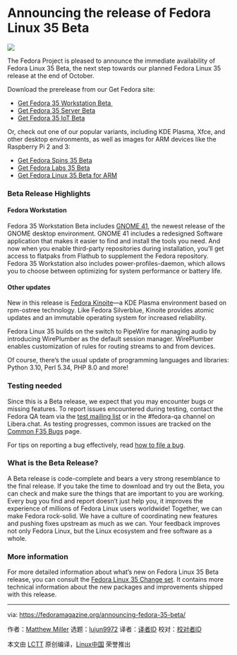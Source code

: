 [#]: subject: "Announcing the release of Fedora Linux 35 Beta"
[#]: via: "https://fedoramagazine.org/announcing-fedora-35-beta/"
[#]: author: "Matthew Miller https://fedoramagazine.org/author/mattdm/"
[#]: collector: "lujun9972"
[#]: translator: " "
[#]: reviewer: " "
[#]: publisher: " "
[#]: url: " "

Announcing the release of Fedora Linux 35 Beta
======

![][1]

The Fedora Project is pleased to announce the immediate availability of Fedora Linux 35 Beta, the next step towards our planned Fedora Linux 35 release at the end of October.

Download the prerelease from our Get Fedora site:

  * [Get Fedora 35 Workstation Beta ][2]
  * [Get Fedora 35 Server Beta][3]
  * [Get Fedora 35 IoT Beta][4]



Or, check out one of our popular variants, including KDE Plasma, Xfce, and other desktop environments, as well as images for ARM devices like the Raspberry Pi 2 and 3:

  * [Get Fedora Spins 35 Beta][5]
  * [Get Fedora Labs 35 Beta][6]
  * [Get Fedora Linux 35 Beta for ARM][7]



### Beta Release Highlights

#### Fedora Workstation

Fedora 35 Workstation Beta includes [GNOME 41][8], the newest release of the GNOME desktop environment. GNOME 41 includes a redesigned Software application that makes it easier to find and install the tools you need. And now when you enable third-party repositories during installation, you’ll get access to flatpaks from Flathub to supplement the Fedora repository. Fedora 35 Workstation also includes power-profiles-daemon, which allows you to choose between optimizing for system performance or battery life.

#### Other updates

New in this release is [Fedora Kinoite][9]—a KDE Plasma environment based on rpm-ostree technology. Like Fedora Silverblue, Kinoite provides atomic updates and an immutable operating system for increased reliability.

Fedora Linux 35 builds on the switch to PipeWire for managing audio by introducing WirePlumber as the default session manager. WirePlumber enables customization of rules for routing streams to and from devices.

Of course, there’s the usual update of programming languages and libraries: Python 3.10, Perl 5.34, PHP 8.0 and more!

### Testing needed

Since this is a Beta release, we expect that you may encounter bugs or missing features. To report issues encountered during testing, contact the Fedora QA team via the [test mailing list][10] or in the #fedora-qa channel on Libera.chat. As testing progresses, common issues are tracked on the [Common F35 Bugs][11] page.

For tips on reporting a bug effectively, read [how to file a bug][12].

### What is the Beta Release?

A Beta release is code-complete and bears a very strong resemblance to the final release. If you take the time to download and try out the Beta, you can check and make sure the things that are important to you are working. Every bug you find and report doesn’t just help you, it improves the experience of millions of Fedora Linux users worldwide! Together, we can make Fedora rock-solid. We have a culture of coordinating new features and pushing fixes upstream as much as we can. Your feedback improves not only Fedora Linux, but the Linux ecosystem and free software as a whole.

### More information

For more detailed information about what’s new on Fedora Linux 35 Beta release, you can consult the [Fedora Linux 35 Change set][13]. It contains more technical information about the new packages and improvements shipped with this release.

--------------------------------------------------------------------------------

via: https://fedoramagazine.org/announcing-fedora-35-beta/

作者：[Matthew Miller][a]
选题：[lujun9972][b]
译者：[译者ID](https://github.com/译者ID)
校对：[校对者ID](https://github.com/校对者ID)

本文由 [LCTT](https://github.com/LCTT/TranslateProject) 原创编译，[Linux中国](https://linux.cn/) 荣誉推出

[a]: https://fedoramagazine.org/author/mattdm/
[b]: https://github.com/lujun9972
[1]: https://fedoramagazine.org/wp-content/uploads/2021/09/f35-beta-816x345.jpg
[2]: https://getfedora.org/workstation/download/
[3]: https://getfedora.org/server/download/
[4]: https://getfedora.org/iot/download/
[5]: https://spins.fedoraproject.org/prerelease
[6]: https://labs.fedoraproject.org/prerelease
[7]: https://arm.fedoraproject.org/prerelease
[8]: https://help.gnome.org/misc/release-notes/41.0/
[9]: https://kinoite.fedoraproject.org
[10]: https://lists.fedoraproject.org/archives/list/test%40lists.fedoraproject.org/
[11]: https://fedoraproject.org/wiki/Common_F35_bugs
[12]: https://docs.fedoraproject.org/en-US/quick-docs/howto-file-a-bug/
[13]: https://fedoraproject.org/wiki/Releases/35/ChangeSet
